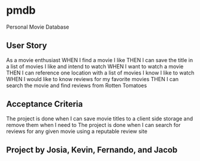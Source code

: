 # pmdb
Personal Movie Database

## User Story
As a movie enthusiast 
WHEN I find a movie I like
THEN I can save the title in a list of movies I like and intend to watch
WHEN I want to watch a movie
THEN I can reference one location with a list of movies I know I like to watch
WHEN I would like to know reviews for my favorite movies 
THEN I can search the movie and find reviews from Rotten Tomatoes

## Acceptance Criteria
The project is done when I can save movie titles to a client side storage and remove them when I need to
The project is done when I can search for reviews for any given movie using a reputable review site


## Project by Josia, Kevin, Fernando, and Jacob
